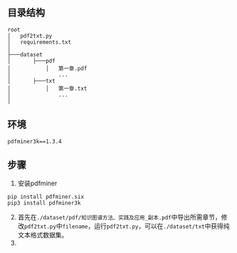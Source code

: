 ## 目录结构

```
root
│   pdf2txt.py
│	requirements.txt
│
├───dataset
│       ├───pdf
│           │   第一章.pdf
│               ...
│       ├───txt
│           │   第一章.txt
│               ...
│
```

## 环境

```
pdfminer3k==1.3.4
```

## 步骤

1. 安装pdfminer

```
pip install pdfminer.six
pip3 install pdfminer3k
```

2. 首先在`./dataset/pdf/知识图谱方法、实践及应用_副本.pdf`中导出所需章节，修改`pdf2txt.py`中`filename`，运行`pdf2txt.py`，可以在`./dataset/txt`中获得纯文本格式数据集。
3. 